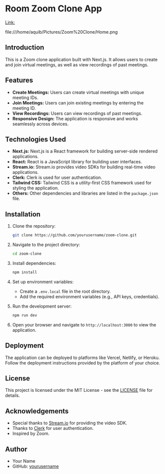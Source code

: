 # Room Zoom Clone App



[Link:](https://room-zoom-clone-app.vercel.app/)

file:///home/aquib/Pictures/Zoom%20Clone/Home.png


## Introduction

This is a Zoom clone application built with Next.js. It allows users to create and join virtual meetings, as well as view recordings of past meetings.

## Features

- **Create Meetings:** Users can create virtual meetings with unique meeting IDs.
- **Join Meetings:** Users can join existing meetings by entering the meeting ID.
- **View Recordings:** Users can view recordings of past meetings.
- **Responsive Design:** The application is responsive and works seamlessly across devices.

## Technologies Used

- **Next.js:** Next.js is a React framework for building server-side rendered applications.
- **React:** React is a JavaScript library for building user interfaces.
- **Stream.io:** Stream.io provides video SDKs for building real-time video applications.
- **Clerk:** Clerk is used for user authentication.
- **Tailwind CSS:** Tailwind CSS is a utility-first CSS framework used for styling the application.
- **Others:** Other dependencies and libraries are listed in the `package.json` file.

## Installation

1. Clone the repository:

    ```bash
    git clone https://github.com/yourusername/zoom-clone.git
    ```

2. Navigate to the project directory:

    ```bash
    cd zoom-clone
    ```

3. Install dependencies:

    ```bash
    npm install
    ```

4. Set up environment variables:

    - Create a `.env.local` file in the root directory.
    - Add the required environment variables (e.g., API keys, credentials).

5. Run the development server:

    ```bash
    npm run dev
    ```

6. Open your browser and navigate to `http://localhost:3000` to view the application.

## Deployment

The application can be deployed to platforms like Vercel, Netlify, or Heroku. Follow the deployment instructions provided by the platform of your choice.

## License

This project is licensed under the MIT License - see the [LICENSE](LICENSE) file for details.

## Acknowledgements

- Special thanks to [Stream.io](https://getstream.io/) for providing the video SDK.
- Thanks to [Clerk](https://www.clerk.dev/) for user authentication.
- Inspired by Zoom.

## Author

- Your Name
- GitHub: [yourusername](https://github.com/yourusername)
